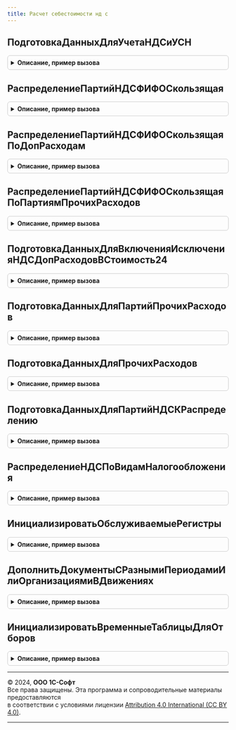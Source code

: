 ```yaml
---
title: Расчет себестоимости нд с
---
```



## ПодготовкаДанныхДляУчетаНДСиУСН
<details style="margin: 1em 0; padding: 0.5em; border: 1px solid #ccc; border-radius: 6px;">

<summary style="font-weight: bold; cursor: pointer;">Описание, пример вызова</summary>

```bsl

//++ Локализация

// Этап "ПодготовкаДанныхДляУчетаНДСиУСН"
//
// Параметры:
//	ПараметрыРасчета - Структура - параметры расчета себестоимости
//
Процедура ПодготовкаДанныхДляУчетаНДСиУСН(ПараметрыРасчета) Экспорт
```

Пример вызова
```bsl
РасчетСебестоимостиНДС.ПодготовкаДанныхДляУчетаНДСиУСН(ПараметрыРасчета) 
```
</details>

## РаспределениеПартийНДСФИФОСкользящая
<details style="margin: 1em 0; padding: 0.5em; border: 1px solid #ccc; border-radius: 6px;">

<summary style="font-weight: bold; cursor: pointer;">Описание, пример вызова</summary>

```bsl

//-- Локализация

// Этап "РаспределениеПартийНДСФИФОСкользящая"
//
// Параметры:
//	ПараметрыРасчета - Структура - параметры расчета себестоимости
//
Процедура РаспределениеПартийНДСФИФОСкользящая(ПараметрыРасчета) Экспорт
```

Пример вызова
```bsl
РасчетСебестоимостиНДС.РаспределениеПартийНДСФИФОСкользящая(ПараметрыРасчета) 
```
</details>

## РаспределениеПартийНДСФИФОСкользящаяПоДопРасходам
<details style="margin: 1em 0; padding: 0.5em; border: 1px solid #ccc; border-radius: 6px;">

<summary style="font-weight: bold; cursor: pointer;">Описание, пример вызова</summary>

```bsl

// Этап "РаспределениеПартийНДСФИФОСкользящаяПоДопРасходам"
//
// Параметры:
//	ПараметрыРасчета - Структура - параметры расчета себестоимости
//
Процедура РаспределениеПартийНДСФИФОСкользящаяПоДопРасходам(ПараметрыРасчета) Экспорт
```

Пример вызова
```bsl
РасчетСебестоимостиНДС.РаспределениеПартийНДСФИФОСкользящаяПоДопРасходам(ПараметрыРасчета) 
```
</details>

## РаспределениеПартийНДСФИФОСкользящаяПоПартиямПрочихРасходов
<details style="margin: 1em 0; padding: 0.5em; border: 1px solid #ccc; border-radius: 6px;">

<summary style="font-weight: bold; cursor: pointer;">Описание, пример вызова</summary>

```bsl

//++ Локализация

// Этап "РаспределениеПартийНДСФИФОСкользящаяПоПартиямПрочихРасходов"
//
// Параметры:
//	ПараметрыРасчета - Структура - параметры расчета себестоимости
//
Процедура РаспределениеПартийНДСФИФОСкользящаяПоПартиямПрочихРасходов(ПараметрыРасчета) Экспорт
```

Пример вызова
```bsl
РасчетСебестоимостиНДС.РаспределениеПартийНДСФИФОСкользящаяПоПартиямПрочихРасходов(ПараметрыРасчета) 
```
</details>

## ПодготовкаДанныхДляВключенияИсключенияНДСДопРасходовВСтоимость24
<details style="margin: 1em 0; padding: 0.5em; border: 1px solid #ccc; border-radius: 6px;">

<summary style="font-weight: bold; cursor: pointer;">Описание, пример вызова</summary>

```bsl

//-- Локализация

// Этап "ПодготовкаДанныхДляВключенияИсключенияНДСДопРасходовВСтоимость24"
//
// Параметры:
//	ПараметрыРасчета - Структура - параметры расчета себестоимости
//
Процедура ПодготовкаДанныхДляВключенияИсключенияНДСДопРасходовВСтоимость24(ПараметрыРасчета) Экспорт
```

Пример вызова
```bsl
РасчетСебестоимостиНДС.ПодготовкаДанныхДляВключенияИсключенияНДСДопРасходовВСтоимость24(ПараметрыРасчета) 
```
</details>

## ПодготовкаДанныхДляПартийПрочихРасходов
<details style="margin: 1em 0; padding: 0.5em; border: 1px solid #ccc; border-radius: 6px;">

<summary style="font-weight: bold; cursor: pointer;">Описание, пример вызова</summary>

```bsl

// Этап "ПодготовкаДанныхДляПартийПрочихРасходов"
//
// Параметры:
//	ПараметрыРасчета - Структура - параметры расчета себестоимости
//
Процедура ПодготовкаДанныхДляПартийПрочихРасходов(ПараметрыРасчета) Экспорт
```

Пример вызова
```bsl
РасчетСебестоимостиНДС.ПодготовкаДанныхДляПартийПрочихРасходов(ПараметрыРасчета) 
```
</details>

## ПодготовкаДанныхДляПрочихРасходов
<details style="margin: 1em 0; padding: 0.5em; border: 1px solid #ccc; border-radius: 6px;">

<summary style="font-weight: bold; cursor: pointer;">Описание, пример вызова</summary>

```bsl

//++ Локализация

// Этап "ПодготовкаДанныхДляПрочихРасходов"
//
// Параметры:
//	ПараметрыРасчета - Структура - параметры расчета себестоимости
//
Процедура ПодготовкаДанныхДляПрочихРасходов(ПараметрыРасчета) Экспорт
```

Пример вызова
```bsl
РасчетСебестоимостиНДС.ПодготовкаДанныхДляПрочихРасходов(ПараметрыРасчета) 
```
</details>

## ПодготовкаДанныхДляПартийНДСКРаспределению
<details style="margin: 1em 0; padding: 0.5em; border: 1px solid #ccc; border-radius: 6px;">

<summary style="font-weight: bold; cursor: pointer;">Описание, пример вызова</summary>

```bsl


// Этап "ПодготовкаДанныхДляПартийНДСКРаспределению"
//
// Параметры:
//	ПараметрыРасчета - Структура - параметры расчета себестоимости
//
Процедура ПодготовкаДанныхДляПартийНДСКРаспределению(ПараметрыРасчета) Экспорт
```

Пример вызова
```bsl
РасчетСебестоимостиНДС.ПодготовкаДанныхДляПартийНДСКРаспределению(ПараметрыРасчета) 
```
</details>

## РаспределениеНДСПоВидамНалогообложения
<details style="margin: 1em 0; padding: 0.5em; border: 1px solid #ccc; border-radius: 6px;">

<summary style="font-weight: bold; cursor: pointer;">Описание, пример вызова</summary>

```bsl

// Этап формирования документов РаспределениеНДС
//
// Параметры:
//	ПараметрыРасчета - Структура - параметры расчета себестоимости
//
Процедура РаспределениеНДСПоВидамНалогообложения(ПараметрыРасчета) Экспорт
```

Пример вызова
```bsl
РасчетСебестоимостиНДС.РаспределениеНДСПоВидамНалогообложения(ПараметрыРасчета) 
```
</details>

## ИнициализироватьОбслуживаемыеРегистры
<details style="margin: 1em 0; padding: 0.5em; border: 1px solid #ccc; border-radius: 6px;">

<summary style="font-weight: bold; cursor: pointer;">Описание, пример вызова</summary>

```bsl

// Инициализирует общие параметры расчета, описывающие обслуживаемые механизмом расчета регистры.
//
// Параметры:
//	ПараметрыРасчета - Структура - параметры расчета себестоимости
//
Процедура ИнициализироватьОбслуживаемыеРегистры(ПараметрыРасчета) Экспорт
```

Пример вызова
```bsl
РасчетСебестоимостиНДС.ИнициализироватьОбслуживаемыеРегистры(ПараметрыРасчета) 
```
</details>

## ДополнитьДокументыСРазнымиПериодамиИлиОрганизациямиВДвижениях
<details style="margin: 1em 0; padding: 0.5em; border: 1px solid #ccc; border-radius: 6px;">

<summary style="font-weight: bold; cursor: pointer;">Описание, пример вызова</summary>

```bsl

// Дополняет перечень документов, которые могут иметь движения в разных месяцах или по нескольким организациям.
//
// Параметры:
//	РазныеПериоды - Булево - добавлять в результат документы с движениями в разных периодах
//	РазныеОрганизации - Булево - добавлять в результат документы с движениями по нескольким организациям
//	ИмяРегистра - Строка - имя регистра накопления, для которого нужно получить перечень документов;
//		пустое значение - перечень документов для всех регистров.
//	ОписаниеДокументов - Соответствие - Ключ - ОбъектМетаданных.
//
Процедура ДополнитьДокументыСРазнымиПериодамиИлиОрганизациямиВДвижениях(РазныеПериоды, РазныеОрганизации, ИмяРегистра, ОписаниеДокументов) Экспорт
```

Пример вызова
```bsl
РасчетСебестоимостиНДС.ДополнитьДокументыСРазнымиПериодамиИлиОрганизациямиВДвижениях(РазныеПериоды, РазныеОрганизации, ИмяРегистра, ОписаниеДокументов) 
```
</details>

## ИнициализироватьВременныеТаблицыДляОтборов
<details style="margin: 1em 0; padding: 0.5em; border: 1px solid #ccc; border-radius: 6px;">

<summary style="font-weight: bold; cursor: pointer;">Описание, пример вызова</summary>

```bsl

// Формирует общие временные таблицы для отбора данных в запросах.
//
Процедура ИнициализироватьВременныеТаблицыДляОтборов(ПараметрыРасчета) Экспорт
```

Пример вызова
```bsl
РасчетСебестоимостиНДС.ИнициализироватьВременныеТаблицыДляОтборов(ПараметрыРасчета) 
```
</details>

---

© 2024, **ООО 1С-Софт**  
Все права защищены. Эта программа и сопроводительные материалы предоставляются  
в соответствии с условиями лицензии [Attribution 4.0 International (CC BY 4.0)](https://creativecommons.org/licenses/by/4.0/legalcode).

---
